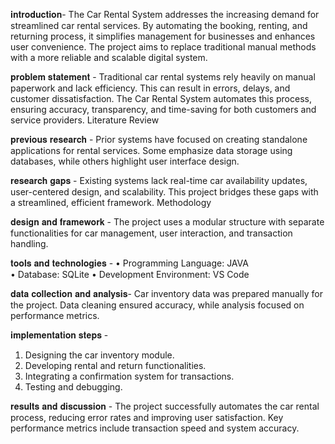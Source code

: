 𝐢𝐧𝐭𝐫𝐨𝐝𝐮𝐜𝐭𝐢𝐨𝐧- 
The Car Rental System addresses the increasing demand for streamlined car 
rental services. By automating the booking, renting, and returning process, it 
simplifies management for businesses and enhances user convenience. The 
project aims to replace traditional manual methods with a more reliable and 
scalable digital system. 


𝐩𝐫𝐨𝐛𝐥𝐞𝐦 𝐬𝐭𝐚𝐭𝐞𝐦𝐞𝐧𝐭 -
Traditional car rental systems rely heavily on manual paperwork and lack 
efficiency. This can result in errors, delays, and customer dissatisfaction. The Car 
Rental System automates this process, ensuring accuracy, transparency, and 
time-saving for both customers and service providers. 
Literature Review 


𝐩𝐫𝐞𝐯𝐢𝐨𝐮𝐬 𝐫𝐞𝐬𝐞𝐚𝐫𝐜𝐡 -
Prior systems have focused on creating standalone applications for rental 
services. Some emphasize data storage using databases, while others highlight 
user interface design. 


𝐫𝐞𝐬𝐞𝐚𝐫𝐜𝐡 𝐠𝐚𝐩𝐬 -
Existing systems lack real-time car availability updates, user-centered design, 
and scalability. This project bridges these gaps with a streamlined, efficient 
framework. 
Methodology 


𝐝𝐞𝐬𝐢𝐠𝐧 𝐚𝐧𝐝 𝐟𝐫𝐚𝐦𝐞𝐰𝐨𝐫𝐤 -
The project uses a modular structure with separate functionalities for car 
management, user interaction, and transaction handling. 


𝐭𝐨𝐨𝐥𝐬 𝐚𝐧𝐝 𝐭𝐞𝐜𝐡𝐧𝐨𝐥𝐨𝐠𝐢𝐞𝐬 -
• Programming Language: JAVA  
• Database: SQLite 
• Development Environment: VS Code 


𝐝𝐚𝐭𝐚 𝐜𝐨𝐥𝐥𝐞𝐜𝐭𝐢𝐨𝐧 𝐚𝐧𝐝 𝐚𝐧𝐚𝐥𝐲𝐬𝐢𝐬- 
Car inventory data was prepared manually for the project. Data cleaning ensured 
accuracy, while analysis focused on performance metrics. 


𝐢𝐦𝐩𝐥𝐞𝐦𝐞𝐧𝐭𝐚𝐭𝐢𝐨𝐧 𝐬𝐭𝐞𝐩𝐬 -
  1. Designing the car inventory module. 
  2. Developing rental and return functionalities. 
  3. Integrating a confirmation system for transactions. 
  4. Testing and debugging.
 
𝐫𝐞𝐬𝐮𝐥𝐭𝐬 𝐚𝐧𝐝 𝐝𝐢𝐬𝐜𝐮𝐬𝐬𝐢𝐨𝐧 - 
The project successfully automates the car rental process, reducing error rates 
and improving user satisfaction. Key performance metrics include transaction 
speed and system accuracy. 
